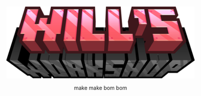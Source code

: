 <p align="center">
<img src="https://github.com/axtrough/WillsWorkshop/blob/master/src/main/resources/icontransparent.png" alt="WillsWorkshop"/>
</p>

<p align="center">
make make bom bom

